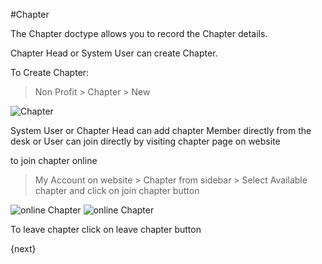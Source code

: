 #Chapter

The Chapter doctype allows you to record the Chapter details.

Chapter Head or System User can create Chapter.

To Create Chapter:

> Non Profit > Chapter > New

<img class="screenshot" alt="Chapter" src="/docs/assets/img/non_profit/chapter/chapter.png">

System User or Chapter Head can add chapter Member directly from the desk or
User can join directly by visiting chapter page on website

to join chapter online

> My Account on website > Chapter from sidebar > Select Available chapter and click on join chapter button

<img class="screenshot" alt="online Chapter" src="/docs/assets/img/non_profit/chapter/online_chapter.png">

<img class="screenshot" alt="online Chapter" src="/docs/assets/img/non_profit/chapter/online_chapter_join.png">


To leave chapter click on leave chapter button

{next}